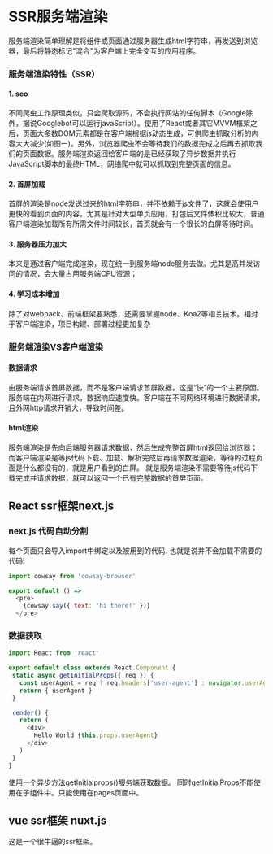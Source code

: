# SSR服务端渲染
服务端渲染简单理解是将组件或页面通过服务器生成html字符串，再发送到浏览器，最后将静态标记"混合"为客户端上完全交互的应用程序。

### 服务端渲染特性（SSR）
#### 1. seo
不同爬虫工作原理类似，只会爬取源码，不会执行网站的任何脚本（Google除外，据说Googlebot可以运行javaScript）。使用了React或者其它MVVM框架之后，页面大多数DOM元素都是在客户端根据js动态生成，可供爬虫抓取分析的内容大大减少(如图一)。另外，浏览器爬虫不会等待我们的数据完成之后再去抓取我们的页面数据。服务端渲染返回给客户端的是已经获取了异步数据并执行JavaScript脚本的最终HTML，网络爬中就可以抓取到完整页面的信息。
#### 2. 首屏加载
首屏的渲染是node发送过来的html字符串，并不依赖于js文件了，这就会使用户更快的看到页面的内容。尤其是针对大型单页应用，打包后文件体积比较大，普通客户端渲染加载所有所需文件时间较长，首页就会有一个很长的白屏等待时间。
#### 3. 服务器压力加大
本来是通过客户端完成渲染，现在统一到服务端node服务去做。尤其是高并发访问的情况，会大量占用服务端CPU资源；
#### 4. 学习成本增加
除了对webpack、前端框架要熟悉，还需要掌握node、Koa2等相关技术。相对于客户端渲染，项目构建、部署过程更加复杂

### 服务端渲染VS客户端渲染
#### 数据请求
由服务端请求首屏数据，而不是客户端请求首屏数据，这是“快”的一个主要原因。服务端在内网进行请求，数据响应速度快。客户端在不同网络环境进行数据请求，且外网http请求开销大，导致时间差。
#### html渲染
服务端渲染是先向后端服务器请求数据，然后生成完整首屏html返回给浏览器；
而客户端渲染是等js代码下载、加载、解析完成后再请求数据渲染，等待的过程页面是什么都没有的，就是用户看到的白屏。
就是服务端渲染不需要等待js代码下载完成并请求数据，就可以返回一个已有完整数据的首屏页面。

## React ssr框架next.js
### next.js 代码自动分割
每个页面只会导入import中绑定以及被用到的代码. 也就是说并不会加载不需要的代码!
```javascript
import cowsay from 'cowsay-browser'

export default () =>
  <pre>
    {cowsay.say({ text: 'hi there!' })}
  </pre>
 ```
 ### 数据获取
 ```javascript
 import React from 'react'

export default class extends React.Component {
  static async getInitialProps({ req }) {
    const userAgent = req ? req.headers['user-agent'] : navigator.userAgent
    return { userAgent }
  }

  render() {
    return (
      <div>
        Hello World {this.props.userAgent}
      </div>
    )
  }
}
```
使用一个异步方法getInitialprops()服务端获取数据。
同时getInitialProps不能使用在子组件中。只能使用在pages页面中。
## vue ssr框架 nuxt.js
  这是一个很牛逼的ssr框架。
  
